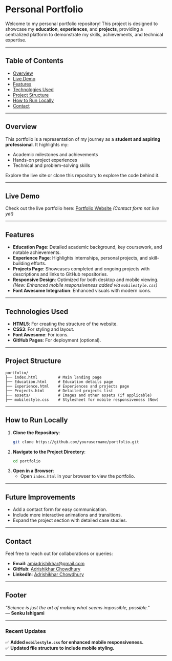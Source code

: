 
# **Personal Portfolio**

Welcome to my personal portfolio repository! This project is designed to showcase my **education**, **experiences**, and **projects**, providing a centralized platform to demonstrate my skills, achievements, and technical expertise.

---

## **Table of Contents**
- [Overview](#overview)
- [Live Demo](#live-demo)
- [Features](#features)
- [Technologies Used](#technologies-used)
- [Project Structure](#project-structure)
- [How to Run Locally](#how-to-run-locally)
- [Contact](#contact)

---

## **Overview**
This portfolio is a representation of my journey as a **student and aspiring professional**. It highlights my:
- Academic milestones and achievements
- Hands-on project experiences
- Technical and problem-solving skills

Explore the live site or clone this repository to explore the code behind it.

---

## **Live Demo**
Check out the live portfolio here: [Portfolio Website](https://adrishikharchowdhury.glitch.me) *(Contact form not live yet)*

---

## **Features**
- **Education Page**: Detailed academic background, key coursework, and notable achievements.
- **Experience Page**: Highlights internships, personal projects, and skill-building efforts.
- **Projects Page**: Showcases completed and ongoing projects with descriptions and links to GitHub repositories.
- **Responsive Design**: Optimized for both desktop and mobile viewing. *(New: Enhanced mobile responsiveness added via `mobilestyle.css`)*
- **Font Awesome Integration**: Enhanced visuals with modern icons.

---

## **Technologies Used**
- **HTML5**: For creating the structure of the website.
- **CSS3**: For styling and layout.
- **Font Awesome**: For icons.
- **GitHub Pages**: For deployment (optional).

---

## **Project Structure**
```
portfolio/
├── index.html         # Main landing page
├── Education.html     # Education details page
├── Experience.html    # Experiences and projects page
├── Projects.html      # Detailed projects list
├── assets/            # Images and other assets (if applicable)
├── mobilestyle.css    # Stylesheet for mobile responsiveness (New)
```

---

## **How to Run Locally**
1. **Clone the Repository**:
   ```bash
   git clone https://github.com/yourusername/portfolio.git
   ```
2. **Navigate to the Project Directory**:
   ```bash
   cd portfolio
   ```
3. **Open in a Browser**:
   - Open `index.html` in your browser to view the portfolio.

---

## **Future Improvements**
- Add a contact form for easy communication.
- Include more interactive animations and transitions.
- Expand the project section with detailed case studies.

---

## **Contact**
Feel free to reach out for collaborations or queries:
- **Email**: amiadrishikhar@gmail.com
- **GitHub**: [Adrishikhar Chowdhury](https://github.com/AdrishikharChowdhury)
- **LinkedIn**: [Adrishikhar Chowdhury](https://www.linkedin.com/in/adrishikhar-chowdhury-b44035319)

---

## **Footer**
*"Science is just the art of making what seems impossible, possible."*  
— **Senku Ishigami**

---

### **Recent Updates**
✅ **Added `mobilestyle.css` for enhanced mobile responsiveness.**  
✅ **Updated file structure to include mobile styling.**

---